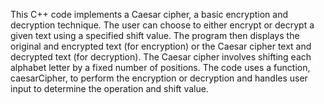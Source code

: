 This C++ code implements a Caesar cipher, a basic encryption and decryption technique. The user can choose to either encrypt or decrypt a given text using a specified shift value. The program then displays the original and encrypted text (for encryption) or the Caesar cipher text and decrypted text (for decryption). The Caesar cipher involves shifting each alphabet letter by a fixed number of positions. The code uses a function, caesarCipher, to perform the encryption or decryption and handles user input to determine the operation and shift value.
